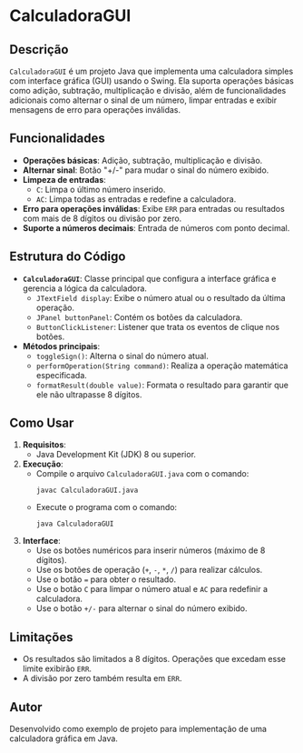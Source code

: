 # CalculadoraGUI

## Descrição
`CalculadoraGUI` é um projeto Java que implementa uma calculadora simples com interface gráfica (GUI) usando o Swing. Ela suporta operações básicas como adição, subtração, multiplicação e divisão, além de funcionalidades adicionais como alternar o sinal de um número, limpar entradas e exibir mensagens de erro para operações inválidas.

## Funcionalidades
- **Operações básicas**: Adição, subtração, multiplicação e divisão.
- **Alternar sinal**: Botão "+/-" para mudar o sinal do número exibido.
- **Limpeza de entradas**:
  - `C`: Limpa o último número inserido.
  - `AC`: Limpa todas as entradas e redefine a calculadora.
- **Erro para operações inválidas**: Exibe `ERR` para entradas ou resultados com mais de 8 dígitos ou divisão por zero.
- **Suporte a números decimais**: Entrada de números com ponto decimal.

## Estrutura do Código
- **`CalculadoraGUI`**: Classe principal que configura a interface gráfica e gerencia a lógica da calculadora.
  - `JTextField display`: Exibe o número atual ou o resultado da última operação.
  - `JPanel buttonPanel`: Contém os botões da calculadora.
  - `ButtonClickListener`: Listener que trata os eventos de clique nos botões.
- **Métodos principais**:
  - `toggleSign()`: Alterna o sinal do número atual.
  - `performOperation(String command)`: Realiza a operação matemática especificada.
  - `formatResult(double value)`: Formata o resultado para garantir que ele não ultrapasse 8 dígitos.

## Como Usar
1. **Requisitos**:
   - Java Development Kit (JDK) 8 ou superior.
2. **Execução**:
   - Compile o arquivo `CalculadoraGUI.java` com o comando:
     ```
     javac CalculadoraGUI.java
     ```
   - Execute o programa com o comando:
     ```
     java CalculadoraGUI
     ```
3. **Interface**:
   - Use os botões numéricos para inserir números (máximo de 8 dígitos).
   - Use os botões de operação (`+`, `-`, `*`, `/`) para realizar cálculos.
   - Use o botão `=` para obter o resultado.
   - Use o botão `C` para limpar o número atual e `AC` para redefinir a calculadora.
   - Use o botão `+/-` para alternar o sinal do número exibido.

## Limitações
- Os resultados são limitados a 8 dígitos. Operações que excedam esse limite exibirão `ERR`.
- A divisão por zero também resulta em `ERR`.

## Autor
Desenvolvido como exemplo de projeto para implementação de uma calculadora gráfica em Java.